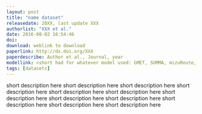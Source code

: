 ```yaml
---
layout: post
title: "name dataset"
releasedate: 20XX, last update XXX
authorlist: "XXX et al."
date: 2016-08-02 16:54:46
doi: 
download: weblink to download
paperlink: http://dx.doi.org/XXX
paperdescribe: Author et al., Journal, year
modellink: <short had for whatever model used: GMET, SUMMA, mizuRoute, MPR-flex, SHARP, ICAR; note: use only if links within the github>
tags: [datasets]
---
```


short description here short description here short description here short description here short description here short description here short description here short description here short description here short description here short description here short description here
